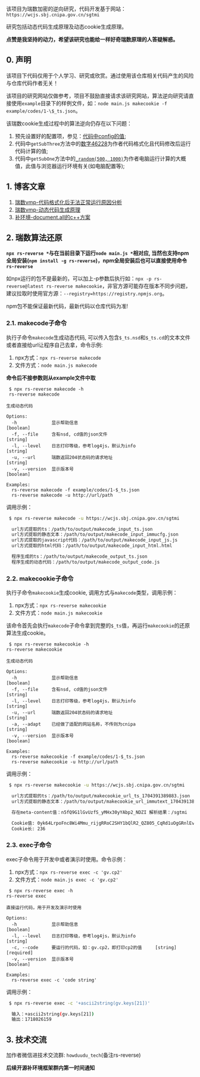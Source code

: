 该项目为瑞数加密的逆向研究，代码开发基于网站：`https://wcjs.sbj.cnipa.gov.cn/sgtmi`

研究包括动态代码生成原理及动态cookie生成原理。

**点赞是我坚持的动力，希望该研究也能给一样好奇瑞数原理的人答疑解惑。**

## 0. 声明

该项目下代码仅用于个人学习、研究或欣赏。通过使用该仓库相关代码产生的风险与仓库代码作者无关！

该项目的研究网站仅做参考，项目不鼓励直接请求该研究网站，算法逆向研究请直接使用`example`目录下的样例文件，如：`node main.js makecookie -f example/codes/1-\$_ts.json`。

该瑞数cookie生成过程中的算法逆向仍存在以下问题：

1. 预先设置好的配置项，参见：[代码中config的值](https://github.com/pysunday/rs-reverse/blob/main/src/handler/Cookie.js#L32);
2. 代码中`getSubThree`方法中的[数字46228](https://github.com/pysunday/rs-reverse/blob/main/src/handler/Cookie.js#L115)为作者代码格式化且代码修改后运行代码计算的值;
3. 代码中`getSubOne`方法中的[`_random(500, 1000)`](https://github.com/pysunday/rs-reverse/blob/main/src/handler/Cookie.js#L89)为作者电脑运行计算的大概值，此值与浏览器运行环境有关(如电脑配置等);

## 1. 博客文章

1. [瑞数vmp-代码格式化后无法正常运行原因分析](https://howduudu.tech/#/blog/article/1699807978000)
2. [瑞数vmp-动态代码生成原理](https://howduudu.tech/#/blog/article/1701276778000)
3. [补环境-document.all的c++方案](https://howduudu.tech/#/blog/article/1702313578000)

## 2. 瑞数算法还原

**`npx rs-reverse *`与在当前目录下运行`node main.js *`相对应, 当然也支持npm全局安装(`npm install -g rs-reverse`)，npm全局安装后也可以直接使用命令`rs-reverse`**

如npx运行的包不是最新的，可以加上-p参数后执行如：`npx -p rs-reverse@latest rs-reverse makecookie`，非官方源可能存在版本不同步问题，建议拉取时使用官方源：`--registry=https://registry.npmjs.org`。

npm包不能保证最新代码，最新代码以仓库代码为准!

### 2.1. makecode子命令

执行子命令`makecode`生成动态代码, 可以传入包含`$_ts.nsd`和`$_ts.cd`的文本文件或者直接给url让程序自己去拿，命令示例:

1. npx方式：`npx rs-reverse makecode`
2. 文件方式：`node main.js makecode`

**命令后不接参数则从example文件中取**

```console
 $ npx rs-reverse makecode -h
 rs-reverse makecode

生成动态代码

Options:
  -h             显示帮助信息                                          [boolean]
  -f, --file     含有nsd, cd值的json文件                                [string]
  -l, --level    日志打印等级，参考log4js，默认为info                   [string]
  -u, --url      瑞数返回204状态码的请求地址                            [string]
  -v, --version  显示版本号                                            [boolean]

Examples:
  rs-reverse makecode -f example/codes/1-$_ts.json
  rs-reverse makecode -u http://url/path
```

调用示例：

```bash
 $ npx rs-reverse makecode -u https://wcjs.sbj.cnipa.gov.cn/sgtmi

  url方式提取的ts：/path/to/output/makecode_input_ts.json
  url方式提取的静态文本：/path/to/output/makecode_input_immucfg.json
  url方式提取的javascript代码：/path/to/output/makecode_input_js.js
  url方式提取的html代码：/path/to/output/makecode_input_html.html

  程序生成的ts：/path/to/output/makecode_output_ts.json
  程序生成的动态代码：/path/to/output/makecode_output_code.js

```

### 2.2. makecookie子命令

执行子命令`makecookie`生成cookie, 调用方式与`makecode`类型，调用示例：

1. npx方式：`npx rs-reverse makecookie`
2. 文件方式：`node main.js makecookie`

该命令首先会执行`makecode`子命令拿到完整的`$_ts`值，再运行`makecookie`的还原算法生成cookie。

```console
 $ npx rs-reverse makecookie -h
rs-reverse makecookie

生成动态代码

Options:
  -h             显示帮助信息                                          [boolean]
  -f, --file     含有nsd, cd值的json文件                                [string]
  -l, --level    日志打印等级，参考log4js，默认为info                   [string]
  -u, --url      瑞数返回204状态码的请求地址                            [string]
  -a, --adapt    已经做了适配的网站名称，不传则为cnipa                  [string]
  -v, --version  显示版本号                                            [boolean]

Examples:
  rs-reverse makecookie -f example/codes/1-$_ts.json
  rs-reverse makecookie -u http://url/path
```

调用示例：

```bash
 $ npx rs-reverse makecookie -u https://wcjs.sbj.cnipa.gov.cn/sgtmi

  url方式提取的ts：/path/to/output/makecookie_url_ts_1704391389883.json
  url方式提取的静态文本：/path/to/output/makecookie_url_immutext_1704391389883.json

  存在meta-content值：n5fQ9G1lGvUzfS_yMHx30yYAbp2_NDZI 解析结果：/sgtmi

  Cookie值: 0yk64LrpoFnc8Wi4Mmu_rijgRRoC2SHY1bQlR2_QZ805_CqRd1uOgGRnlEvHvXSoQuwkx_fwn4iQnPDFrQigm1b4GnD61Pf9vU5XKtJtAWIoWeG_22OLiccUwGjI0lQaJ_jaYIBFygNsPSPf_0GnJyT1umFrFgAkAoqh1s0G9IDE1uPEM3PV8M1J.wbKdSgMLg8T3bGD5w2sHHohKfnwsT7bMNbb8xbjSxsn8qb8AvY0
  Cookie长: 236

```

### 2.3. exec子命令

exec子命令用于开发中或者演示时使用。命令示例：

1. npx方式：`npx rs-reverse exec -c 'gv.cp2'`
2. 文件方式：`node main.js exec -c 'gv.cp2'`

```console
 $ npx rs-reverse exec -h
rs-reverse exec

直接运行代码，用于开发及演示时使用

Options:
  -h             显示帮助信息                                          [boolean]
  -l, --level    日志打印等级，参考log4js，默认为info                   [string]
  -c, --code     要运行的代码，如：gv.cp2，即打印cp2的值     [string] [required]
  -v, --version  显示版本号                                            [boolean]

Examples:
  rs-reverse exec -c 'code string'
```

调用示例：

```bash
 $ npx rs-reverse exec -c '+ascii2string(gv.keys[21])'

  输入：+ascii2string(gv.keys[21])
  输出：1718026159

```

## 3. 技术交流

加作者微信进技术交流群: `howduudu_tech`(备注rs-reverse)

**后续开源补环境框架群内第一时间通知**
